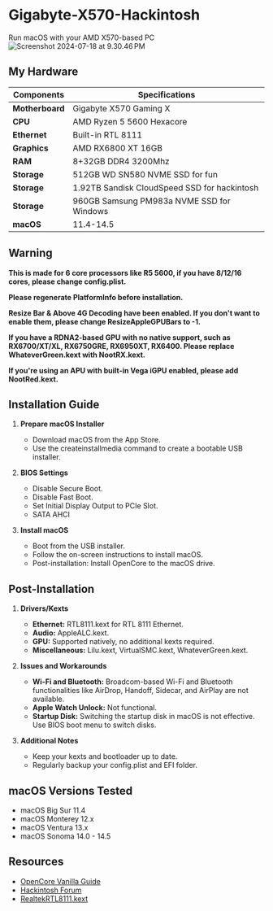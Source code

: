 # Gigabyte-X570-Hackintosh
 Run macOS with your AMD X570-based PC
![Screenshot 2024-07-18 at 9.30.46 PM](assets/Screenshot%202024-07-18%20at%209.30.46%E2%80%AFPM.png)

## My Hardware  
Components | Specifications  
------------ | -------------  
**Motherboard** | Gigabyte X570 Gaming X
**CPU** | AMD Ryzen 5 5600 Hexacore
**Ethernet** | Built-in RTL 8111
**Graphics** | AMD RX6800 XT 16GB
**RAM** | 8+32GB DDR4 3200Mhz  
**Storage** | 512GB WD SN580 NVME SSD for fun
**Storage** | 1.92TB Sandisk CloudSpeed SSD for hackintosh
**Storage** | 960GB Samsung PM983a NVME SSD for Windows
**macOS** | 11.4-14.5

## Warning
 **This is made for 6 core processors like R5 5600, if you have 8/12/16 cores, please change config.plist.**

 **Please regenerate PlatformInfo before installation.**

 **Resize Bar & Above 4G Decoding have been enabled. If you don't want to enable them, please change ResizeAppleGPUBars to -1.**

 **If you have a RDNA2-based GPU with no native support, such as RX6700/XT/XL, RX6750GRE, RX6950XT, RX6400. Please replace WhateverGreen.kext with NootRX.kext.** 

 **If you're using an APU with built-in Vega iGPU enabled, please add NootRed.kext.**


## Installation Guide

1. **Prepare macOS Installer**
   - Download macOS from the App Store.
   - Use the createinstallmedia command to create a bootable USB installer.

2. **BIOS Settings**
   - Disable Secure Boot.
   - Disable Fast Boot.
   - Set Initial Display Output to PCIe Slot.
   - SATA AHCI

3. **Install macOS**
   - Boot from the USB installer.
   - Follow the on-screen instructions to install macOS.
   - Post-installation: Install OpenCore to the macOS drive.

## Post-Installation

1. **Drivers/Kexts**
   - **Ethernet:** RTL8111.kext for RTL 8111 Ethernet.
   - **Audio:** AppleALC.kext.
   - **GPU:** Supported natively, no additional kexts required.
   - **Miscellaneous:** Lilu.kext, VirtualSMC.kext, WhateverGreen.kext.

2. **Issues and Workarounds**
   - **Wi-Fi and Bluetooth:** Broadcom-based Wi-Fi and Bluetooth functionalities like AirDrop, Handoff, Sidecar, and AirPlay are not available.
   - **Apple Watch Unlock:** Not functional.
   - **Startup Disk:** Switching the startup disk in macOS is not effective. Use BIOS boot menu to switch disks.

3. **Additional Notes**
   - Keep your kexts and bootloader up to date.
   - Regularly backup your config.plist and EFI folder.

## macOS Versions Tested

- macOS Big Sur 11.4
- macOS Monterey 12.x
- macOS Ventura 13.x
- macOS Sonoma 14.0 - 14.5

## Resources

- [OpenCore Vanilla Guide](https://dortania.github.io/OpenCore-Install-Guide/)
- [Hackintosh Forum](https://www.tonymacx86.com/)
- [RealtekRTL8111.kext](https://github.com/Mieze/RTL8111_driver_for_OS_X)